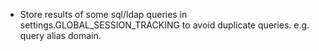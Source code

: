 * Store results of some sql/ldap queries in settings.GLOBAL_SESSION_TRACKING
  to avoid duplicate queries. e.g. query alias domain.
